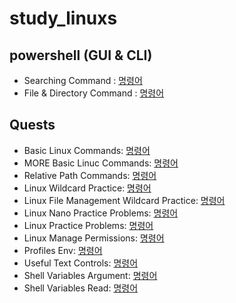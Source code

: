 # study_linuxs
## powershell (GUI & CLI)
- Searching Command : [명령어](codes/10_powershells.sh)
- File & Directory Command : [명령어](codes/20_control_file_fir_powershells.sh)


## Quests
- Basic Linux Commands: [명령어](/codes/quests/10_basic_linux_commands.md)
- MORE Basic Linuc Commands: [명령어](/codes/quests/10_basic_more_linux_commands.md)
- Relative Path Commands: [명령어](/codes/quests/30_relative_path_commands.md)
- Linux Wildcard Practice: [명령어](/codes/quests/40_linux_wildcard_practice.md)
- Linux File Management Wildcard Practice: [명령어](/codes/quests/41_linux_file_management_wildcard_practice.md)
- Linux Nano Practice Problems: [명령어](/codes/quests/50_linux_nano_practice_problems.md)
- Linux Practice Problems: [명령어](/codes/quests/51_linux_practice_problems.md)
- Linux Manage Permissions: [명령어](/codes/quests/52_linux_Manage-permissions.md)
- Profiles Env: [명령어](/codes/quests/60_profiles_env.md)
- Useful Text Controls: [명령어](/codes/quests/71_useful_text_controls.md)
- Shell Variables Argument: [명령어](/codes/quests/80_1_shell_variables_aguments.md)
- Shell Variables Read: [명령어](/codes/quests/80_2_shell_variables_read.md)